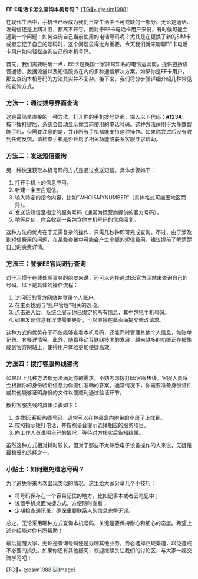 **EE卡电话卡怎么查询本机号码？** [[TG💪+ @esim1088](https://t.me/s/esim1088)]

在现代生活中，手机卡已经成为我们日常生活中不可或缺的一部分。无论是通话、发短信还是上网冲浪，都离不开它。而对于EE卡电话卡用户来说，有时候可能会遇到一个问题：如何查询自己当前使用的电话号码呢？尤其是在更换了新的SIM卡或者忘记了自己的号码时，这个问题显得尤为重要。今天我们就来聊聊EE卡电话卡用户如何轻松查询自己的本机号码。

首先，我们需要明确一点，EE卡是英国一家非常知名的电信运营商，提供包括语音通话、数据流量以及短信服务在内的多种通信解决方案。如果你是EE卡用户，那么查询本机号码的方法其实并不复杂。接下来，我们将分步骤详细介绍几种常见的查询方式。

### 方法一：通过拨号界面查询

这是最简单直接的一种方法。打开你的手机拨号界面，输入以下代码：**#123#**。按下拨打键后，系统会自动显示你当前使用的电话号码。这种方法适用于大多数智能手机，但需要注意的是，并非所有手机都能支持这种操作。如果你尝试后没有收到任何反馈，请检查手机是否开启了相关功能或联系客服寻求帮助。

### 方法二：发送短信查询

另一种快速获取本机号码的方式是通过发送短信。具体步骤如下：
1. 打开手机上的信息应用。
2. 新建一条空白短信。
3. 输入特定的指令内容，比如“WHOISMYNUMBER”（具体格式可能因地区而异）。
4. 发送该短信至指定的服务号码（通常为运营商提供的官方号码）。
5. 稍等片刻，你会收到一条包含你本机号码的信息回复。

这种方法的优点在于无需复杂的操作，只需几秒钟即可完成查询。不过，由于涉及到短信费用的问题，在某些套餐中可能会产生小额的短信费用，建议提前了解清楚自己的资费详情。

### 方法三：登录EE官网进行查询

对于习惯于在线处理事务的朋友来说，还可以选择通过EE官方网站来查询自己的号码。以下是具体的操作流程：
1. 访问EE的官方网站并登录个人账户。
2. 在主页找到与“账户管理”相关的选项。
3. 点击进入后，系统会展示你已绑定的所有信息，其中包括手机号码。
4. 如果发现信息有误或需要更新，可以直接在此页面提交修改请求。

这种方式的优势在于不仅能够查看本机号码，还能同时管理其他个人信息，如账单记录、套餐详情等。此外，随着移动互联网技术的发展，越来越多的功能正在被集成到官方网站上，使得用户体验更加便捷高效。

### 方法四：拨打客服热线咨询

如果以上几种方法都无法满足你的需求，不妨考虑拨打EE客服热线。客服人员将会根据你的身份验证信息为你提供准确的答案。通常情况下，你需要准备身份证件或其他能够证明身份的文件以便顺利通过验证环节。

拨打客服热线的具体步骤如下：
1. 查找EE客服热线号码，通常可以在包装盒内附带的小册子上找到。
2. 按照指示拨打电话，并按照语音提示选择相应的服务项目。
3. 向工作人员说明自己的情况，等待对方核实后告知结果。

虽然这种方式相对耗时较长，但对于那些不太熟悉电子设备操作的人来说，无疑是最稳妥的选择之一。

### 小贴士：如何避免遗忘号码？

为了避免将来再次出现类似的情况，这里给大家分享几个小技巧：
- 将号码保存在一个容易记住的地方，比如记事本或者云笔记中；
- 设置手机桌面快捷方式，方便随时查看；
- 定期检查通讯录，确保重要联系人的信息完整无误。

总之，无论采用哪种方式查询本机号码，关键是要保持耐心和细心的态度。希望上述介绍能对你有所帮助！

最后提醒大家，无论是查询号码还是办理其他业务，务必选择正规渠道，以免造成不必要的损失。如果你还有其他疑问，欢迎继续关注我们的讨论区，与大家一起交流学习吧！

[[TG💪+ @esim1088](https://t.me/s/esim1088) ![Image](https://i.postimg.cc/4NQfJmqS/Snipaste-2025-05-13-00-14-12.png)]